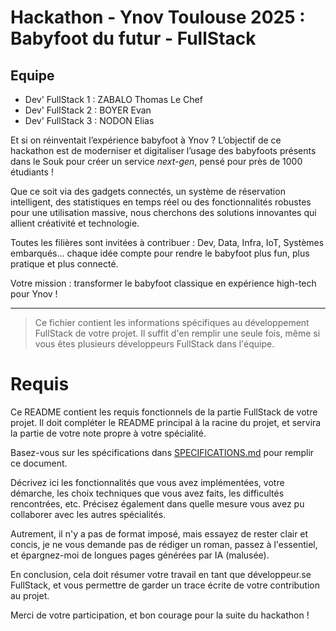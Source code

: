 # Hackathon - Ynov Toulouse 2025 : Babyfoot du futur - FullStack

## Equipe

- Dev' FullStack 1 : ZABALO Thomas Le Chef
- Dev' FullStack 2 : BOYER Evan
- Dev' FullStack 3 : NODON Elias

Et si on réinventait l’expérience babyfoot à Ynov ? L’objectif de ce hackathon est de moderniser et digitaliser l’usage des babyfoots présents dans le Souk pour créer un service _next-gen_, pensé pour près de 1000 étudiants !

Que ce soit via des gadgets connectés, un système de réservation intelligent, des statistiques en temps réel ou des fonctionnalités robustes pour une utilisation massive, nous cherchons des solutions innovantes qui allient créativité et technologie.

Toutes les filières sont invitées à contribuer : Dev, Data, Infra, IoT, Systèmes embarqués… chaque idée compte pour rendre le babyfoot plus fun, plus pratique et plus connecté.

Votre mission : transformer le babyfoot classique en expérience high-tech pour Ynov !

---

> Ce fichier contient les informations spécifiques au développement FullStack de votre projet. Il suffit d'en remplir une seule fois, même si vous êtes plusieurs développeurs FullStack dans l'équipe.

# Requis

Ce README contient les requis fonctionnels de la partie FullStack de votre projet. Il doit compléter le README principal à la racine du projet, et servira la partie de votre note propre à votre spécialité.

Basez-vous sur les spécifications dans [SPECIFICATIONS.md](../SPECIFICATIONS.md) pour remplir ce document.

Décrivez ici les fonctionnalités que vous avez implémentées, votre démarche, les choix techniques que vous avez faits, les difficultés rencontrées, etc. Précisez également dans quelle mesure vous avez pu collaborer avec les autres spécialités.

Autrement, il n'y a pas de format imposé, mais essayez de rester clair et concis, je ne vous demande pas de rédiger un roman, passez à l'essentiel, et épargnez-moi de longues pages générées par IA (malusée).

En conclusion, cela doit résumer votre travail en tant que développeur.se FullStack, et vous permettre de garder un trace écrite de votre contribution au projet.

Merci de votre participation, et bon courage pour la suite du hackathon !

